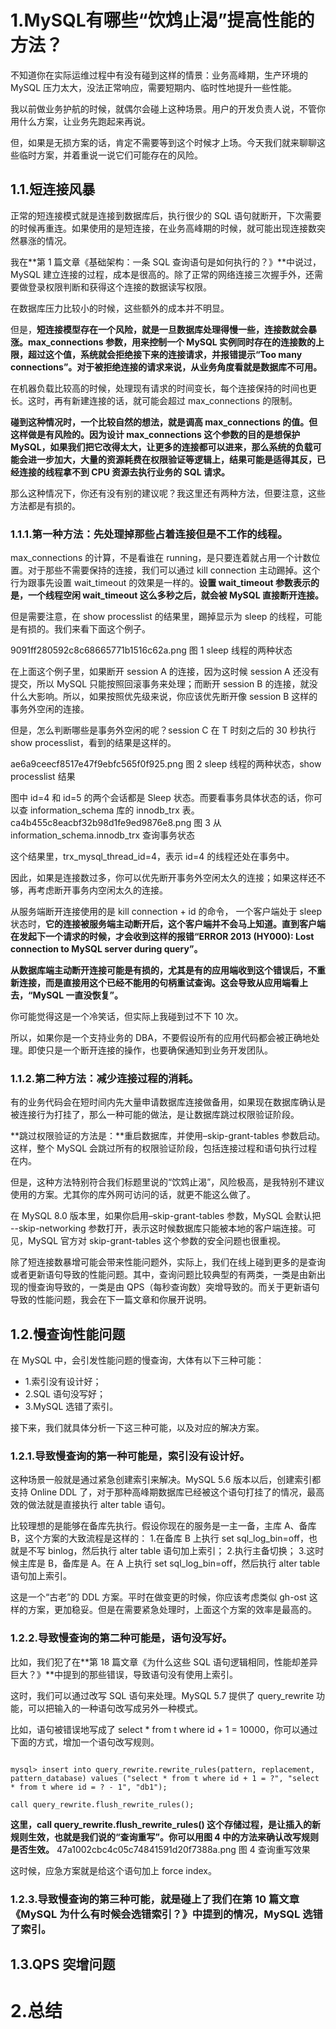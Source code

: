 # 1.MySQL有哪些“饮鸩止渴”提高性能的方法？

不知道你在实际运维过程中有没有碰到这样的情景：业务高峰期，生产环境的 MySQL 压力太大，没法正常响应，需要短期内、临时性地提升一些性能。

我以前做业务护航的时候，就偶尔会碰上这种场景。用户的开发负责人说，不管你用什么方案，让业务先跑起来再说。

但，如果是无损方案的话，肯定不需要等到这个时候才上场。今天我们就来聊聊这些临时方案，并着重说一说它们可能存在的风险。

## 1.1.短连接风暴
正常的短连接模式就是连接到数据库后，执行很少的 SQL 语句就断开，下次需要的时候再重连。如果使用的是短连接，在业务高峰期的时候，就可能出现连接数突然暴涨的情况。

我在**第 1 篇文章《基础架构：一条 SQL 查询语句是如何执行的？》**中说过，MySQL 建立连接的过程，成本是很高的。除了正常的网络连接三次握手外，还需要做登录权限判断和获得这个连接的数据读写权限。

在数据库压力比较小的时候，这些额外的成本并不明显。

但是，**短连接模型存在一个风险，就是一旦数据库处理得慢一些，连接数就会暴涨。max_connections 参数，用来控制一个 MySQL 实例同时存在的连接数的上限，超过这个值，系统就会拒绝接下来的连接请求，并报错提示“Too many connections”。对于被拒绝连接的请求来说，从业务角度看就是数据库不可用。**

在机器负载比较高的时候，处理现有请求的时间变长，每个连接保持的时间也更长。这时，再有新建连接的话，就可能会超过 max_connections 的限制。

**碰到这种情况时，一个比较自然的想法，就是调高 max_connections 的值。但这样做是有风险的。因为设计 max_connections 这个参数的目的是想保护 MySQL，如果我们把它改得太大，让更多的连接都可以进来，那么系统的负载可能会进一步加大，大量的资源耗费在权限验证等逻辑上，结果可能是适得其反，已经连接的线程拿不到 CPU 资源去执行业务的 SQL 请求。**

那么这种情况下，你还有没有别的建议呢？我这里还有两种方法，但要注意，这些方法都是有损的。

### 1.1.1.第一种方法：先处理掉那些占着连接但是不工作的线程。

max_connections 的计算，不是看谁在 running，是只要连着就占用一个计数位置。对于那些不需要保持的连接，我们可以通过 kill connection 主动踢掉。这个行为跟事先设置 wait_timeout 的效果是一样的。**设置 wait_timeout 参数表示的是，一个线程空闲 wait_timeout 这么多秒之后，就会被 MySQL 直接断开连接。**

但是需要注意，在 show processlist 的结果里，踢掉显示为 sleep 的线程，可能是有损的。我们来看下面这个例子。

9091ff280592c8c68665771b1516c62a.png
图 1 sleep 线程的两种状态

在上面这个例子里，如果断开 session A 的连接，因为这时候 session A 还没有提交，所以 MySQL 只能按照回滚事务来处理；而断开 session B 的连接，就没什么大影响。所以，如果按照优先级来说，你应该优先断开像 session B 这样的事务外空闲的连接。

但是，怎么判断哪些是事务外空闲的呢？session C 在 T 时刻之后的 30 秒执行 show processlist，看到的结果是这样的。

ae6a9ceecf8517e47f9ebfc565f0f925.png
图 2 sleep 线程的两种状态，show processlist 结果

图中 id=4 和 id=5 的两个会话都是 Sleep 状态。而要看事务具体状态的话，你可以查 information_schema 库的 innodb_trx 表。
ca4b455c8eacbf32b98d1fe9ed9876e8.png
图 3 从 information_schema.innodb_trx 查询事务状态

这个结果里，trx_mysql_thread_id=4，表示 id=4 的线程还处在事务中。

因此，如果是连接数过多，你可以优先断开事务外空闲太久的连接；如果这样还不够，再考虑断开事务内空闲太久的连接。

从服务端断开连接使用的是 kill connection + id 的命令， 一个客户端处于 sleep 状态时，**它的连接被服务端主动断开后，这个客户端并不会马上知道。直到客户端在发起下一个请求的时候，才会收到这样的报错“ERROR 2013 (HY000): Lost connection to MySQL server during query”。**

**从数据库端主动断开连接可能是有损的，尤其是有的应用端收到这个错误后，不重新连接，而是直接用这个已经不能用的句柄重试查询。这会导致从应用端看上去，“MySQL 一直没恢复”。**

你可能觉得这是一个冷笑话，但实际上我碰到过不下 10 次。

所以，如果你是一个支持业务的 DBA，不要假设所有的应用代码都会被正确地处理。即使只是一个断开连接的操作，也要确保通知到业务开发团队。

### 1.1.2.第二种方法：减少连接过程的消耗。

有的业务代码会在短时间内先大量申请数据库连接做备用，如果现在数据库确认是被连接行为打挂了，那么一种可能的做法，是让数据库跳过权限验证阶段。

**跳过权限验证的方法是：**重启数据库，并使用–skip-grant-tables 参数启动。这样，整个 MySQL 会跳过所有的权限验证阶段，包括连接过程和语句执行过程在内。

但是，这种方法特别符合我们标题里说的“饮鸩止渴”，风险极高，是我特别不建议使用的方案。尤其你的库外网可访问的话，就更不能这么做了。

在 MySQL 8.0 版本里，如果你启用–skip-grant-tables 参数，MySQL 会默认把 --skip-networking 参数打开，表示这时候数据库只能被本地的客户端连接。可见，MySQL 官方对 skip-grant-tables 这个参数的安全问题也很重视。

除了短连接数暴增可能会带来性能问题外，实际上，我们在线上碰到更多的是查询或者更新语句导致的性能问题。其中，查询问题比较典型的有两类，一类是由新出现的慢查询导致的，一类是由 QPS（每秒查询数）突增导致的。而关于更新语句导致的性能问题，我会在下一篇文章和你展开说明。


## 1.2.慢查询性能问题

在 MySQL 中，会引发性能问题的慢查询，大体有以下三种可能：
* 1.索引没有设计好；
* 2.SQL 语句没写好；
* 3.MySQL 选错了索引。

接下来，我们就具体分析一下这三种可能，以及对应的解决方案。

### 1.2.1.导致慢查询的第一种可能是，索引没有设计好。
这种场景一般就是通过紧急创建索引来解决。MySQL 5.6 版本以后，创建索引都支持 Online DDL 了，对于那种高峰期数据库已经被这个语句打挂了的情况，最高效的做法就是直接执行 alter table 语句。

比较理想的是能够在备库先执行。假设你现在的服务是一主一备，主库 A、备库 B，这个方案的大致流程是这样的：
1.在备库 B 上执行 set sql_log_bin=off，也就是不写 binlog，然后执行 alter table 语句加上索引；
2.执行主备切换；
3.这时候主库是 B，备库是 A。在 A 上执行 set sql_log_bin=off，然后执行 alter table 语句加上索引。

这是一个“古老”的 DDL 方案。平时在做变更的时候，你应该考虑类似 gh-ost 这样的方案，更加稳妥。但是在需要紧急处理时，上面这个方案的效率是最高的。

### 1.2.2.导致慢查询的第二种可能是，语句没写好。
比如，我们犯了在**第 18 篇文章《为什么这些 SQL 语句逻辑相同，性能却差异巨大？》**中提到的那些错误，导致语句没有使用上索引。

这时，我们可以通过改写 SQL 语句来处理。MySQL 5.7 提供了 query_rewrite 功能，可以把输入的一种语句改写成另外一种模式。

比如，语句被错误地写成了 select * from t where id + 1 = 10000，你可以通过下面的方式，增加一个语句改写规则。


```

mysql> insert into query_rewrite.rewrite_rules(pattern, replacement, pattern_database) values ("select * from t where id + 1 = ?", "select * from t where id = ? - 1", "db1");

call query_rewrite.flush_rewrite_rules();
```
**这里，call query_rewrite.flush_rewrite_rules() 这个存储过程，是让插入的新规则生效，也就是我们说的“查询重写”。你可以用图 4 中的方法来确认改写规则是否生效。**
47a1002cbc4c05c74841591d20f7388a.png
图 4 查询重写效果

这时候，应急方案就是给这个语句加上 force index。




### 1.2.3.导致慢查询的第三种可能，就是碰上了我们在第 10 篇文章《MySQL 为什么有时候会选错索引？》中提到的情况，MySQL 选错了索引。

## 1.3.QPS 突增问题


# 2.总结